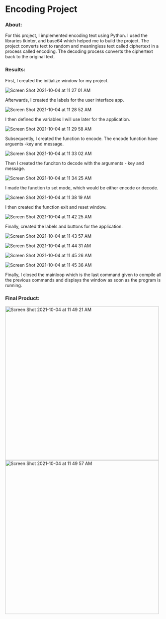 # Encoding Project
### About: 

For this project, I implemented encoding text using Python. I used the libraries tkinter, and base64 which helped me to build the project. The project converts text to random and meaningless text called ciphertext in a process called encoding. The decoding process converts the ciphertext back to the original text. 

### Results:

First, I created the initialize window for my project.

![Screen Shot 2021-10-04 at 11 27 01 AM](https://user-images.githubusercontent.com/89553126/135888724-655a00d8-9406-4437-9bca-f17e26a1349a.png)

Afterwards, I created the labels for the user interface app. 

![Screen Shot 2021-10-04 at 11 28 52 AM](https://user-images.githubusercontent.com/89553126/135888935-35136cab-b66a-4037-bcff-b5d839185947.png)

I then defined the variables I will use later for the application.

![Screen Shot 2021-10-04 at 11 29 58 AM](https://user-images.githubusercontent.com/89553126/135889109-abab6d00-5613-4751-8a15-ba335b922d64.png)

Subsequently, I created the function to encode. The encode function have arguents -key and message.

![Screen Shot 2021-10-04 at 11 33 02 AM](https://user-images.githubusercontent.com/89553126/135889477-278bf18c-a766-4303-82ff-843ea6bda388.png)

Then I created the funciton to decode with the arguments - key and message.

![Screen Shot 2021-10-04 at 11 34 25 AM](https://user-images.githubusercontent.com/89553126/135889627-760d43cf-4a41-4f7a-8c02-ed30ba7ea7b4.png)

I made the function to set mode, which would be either encode or decode.

![Screen Shot 2021-10-04 at 11 38 19 AM](https://user-images.githubusercontent.com/89553126/135890159-ae15d7a3-3d39-4b80-ac7b-c4ffd2006725.png)

I then created the function exit and reset window.

![Screen Shot 2021-10-04 at 11 42 25 AM](https://user-images.githubusercontent.com/89553126/135890683-856dbb53-47e8-4d65-935b-ceb098c609d6.png)
 
Finally, created the labels and buttons for the application.
 
![Screen Shot 2021-10-04 at 11 43 57 AM](https://user-images.githubusercontent.com/89553126/135890868-1afa917a-2482-4b51-9197-cbaf4ba31296.png)
 
![Screen Shot 2021-10-04 at 11 44 31 AM](https://user-images.githubusercontent.com/89553126/135890973-9abe1da0-aff4-4d0c-bb3a-0a4ad94b8ba8.png)
 
![Screen Shot 2021-10-04 at 11 45 26 AM](https://user-images.githubusercontent.com/89553126/135891314-68c25e08-593e-403a-8ebe-a491ca011a7f.png)

![Screen Shot 2021-10-04 at 11 45 36 AM](https://user-images.githubusercontent.com/89553126/135891315-ef6334f2-d9cc-42eb-8121-c6b79a140da7.png)

Finally, I closed the mainloop which is the last command given to compile all the previous commands and displays the window as soon as the program is running.

### Final Product:

<img width="494" alt="Screen Shot 2021-10-04 at 11 49 21 AM" src="https://user-images.githubusercontent.com/89553126/135891757-7c8a688c-a32a-46f1-a5e4-e0184309c522.png">

<img width="494" alt="Screen Shot 2021-10-04 at 11 49 57 AM" src="https://user-images.githubusercontent.com/89553126/135891758-01563247-ff32-414e-8951-308af06243d2.png">



